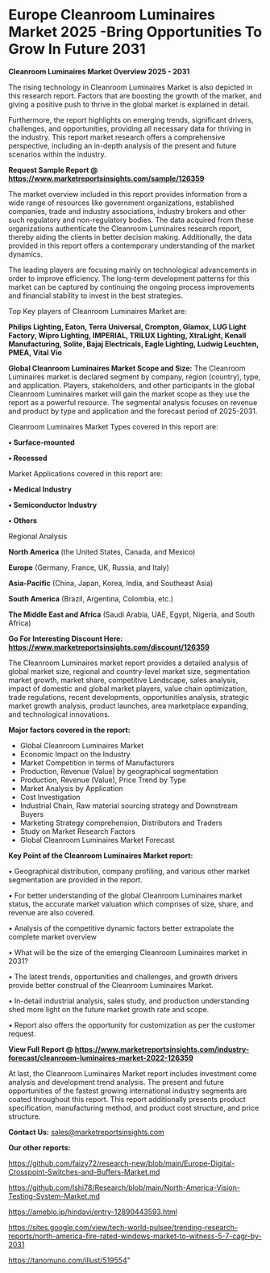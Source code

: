 # Europe Cleanroom Luminaires Market 2025 -Bring Opportunities To Grow In Future 2031

<Strong> Cleanroom Luminaires Market Overview 2025 - 2031</strong>

The rising technology in Cleanroom Luminaires Market is also depicted in this research report. Factors that are boosting the growth of the market, and giving a positive push to thrive in the global market is explained in detail.

Furthermore, the report highlights on emerging trends, significant drivers, challenges, and opportunities, providing all necessary data for thriving in the industry. This report market research offers a comprehensive perspective, including an in-depth analysis of the present and future scenarios within the industry.

<strong>Request Sample Report @ <a href=https://www.marketreportsinsights.com/sample/126359>https://www.marketreportsinsights.com/sample/126359</a></strong>

The market overview included in this report provides information from a wide range of resources like government organizations, established companies, trade and industry associations, industry brokers and other such regulatory and non-regulatory bodies. The data acquired from these organizations authenticate the Cleanroom Luminaires research report, thereby aiding the clients in better decision making. Additionally, the data provided in this report offers a contemporary understanding of the market dynamics.

The leading players are focusing mainly on technological advancements in order to improve efficiency. The long-term development patterns for this market can be captured by continuing the ongoing process improvements and financial stability to invest in the best strategies.

Top Key players of Cleanroom Luminaires Market are:

<strong>Philips Lighting, Eaton, Terra Universal, Crompton, Glamox, LUG Light Factory, Wipro Lighting, IMPERIAL, TRILUX Lighting, XtraLight, Kenall Manufacturing, Solite, Bajaj Electricals, Eagle Lighting, Ludwig Leuchten, PMEA, Vital Vio</strong>

<strong><b>Global Cleanroom Luminaires Market Scope and Size:</b></strong>
The Cleanroom Luminaires market is declared segment by company, region (country), type, and application. Players, stakeholders, and other participants in the global Cleanroom Luminaires market will gain the market scope as they use the report as a powerful resource. The segmental analysis focuses on revenue and product by type and application and the forecast period of 2025-2031.

Cleanroom Luminaires Market Types covered in this report are:

<strong>• Surface-mounted

• Recessed</strong>

Market Applications covered in this report are:

<strong>• Medical Industry

• Semiconductor Industry

• Others</strong> 

Regional Analysis

<strong>North America</strong> (the United States, Canada, and Mexico)

<strong>Europe</strong> (Germany, France, UK, Russia, and Italy)

<strong>Asia-Pacific</strong> (China, Japan, Korea, India, and Southeast Asia)

<strong>South America</strong> (Brazil, Argentina, Colombia, etc.)

<strong>The Middle East and Africa</strong> (Saudi Arabia, UAE, Egypt, Nigeria, and South Africa)

<strong>Go For Interesting Discount Here: <a href=https://www.marketreportsinsights.com/discount/126359>https://www.marketreportsinsights.com/discount/126359</a></strong>

The Cleanroom Luminaires market report provides a detailed analysis of global market size, regional and country-level market size, segmentation market growth, market share, competitive Landscape, sales analysis, impact of domestic and global market players, value chain optimization, trade regulations, recent developments, opportunities analysis, strategic market growth analysis, product launches, area marketplace expanding, and technological innovations.

<strong><b>Major factors covered in the report:</b></strong>
<ul>
  <li>Global Cleanroom Luminaires Market </li>
  <li>Economic Impact on the Industry</li>
  <li>Market Competition in terms of Manufacturers</li>
  <li>Production, Revenue (Value) by geographical segmentation</li>
  <li>Production, Revenue (Value), Price Trend by Type</li>
  <li>Market Analysis by Application</li>
  <li>Cost Investigation</li>
  <li>Industrial Chain, Raw material sourcing strategy and Downstream Buyers</li>
  <li>Marketing Strategy comprehension, Distributors and Traders</li>
  <li>Study on Market Research Factors</li>
  <li>Global Cleanroom Luminaires Market Forecast</li>
</ul>

<strong><b>Key Point of the Cleanroom Luminaires Market report:</b></strong>

• Geographical distribution, company profiling, and various other market segmentation are provided in the report.

• For better understanding of the global Cleanroom Luminaires market status, the accurate market valuation which comprises of size, share, and revenue are also covered.

• Analysis of the competitive dynamic factors better extrapolate the complete market overview

• What will be the size of the emerging Cleanroom Luminaires market in 2031?

• The latest trends, opportunities and challenges, and growth drivers provide better construal of the Cleanroom Luminaires Market.

• In-detail industrial analysis, sales study, and production understanding shed more light on the future market growth rate and scope.

• Report also offers the opportunity for customization as per the customer request.

<strong><b>View Full Report @ <a href=https://www.marketreportsinsights.com/industry-forecast/cleanroom-luminaires-market-2022-126359>https://www.marketreportsinsights.com/industry-forecast/cleanroom-luminaires-market-2022-126359</a></b></strong>


At last, the Cleanroom Luminaires Market report includes investment come analysis and development trend analysis. The present and future opportunities of the fastest growing international industry segments are coated throughout this report. This report additionally presents product specification, manufacturing method, and product cost structure, and price structure.

<strong>Contact Us:</strong>
sales@marketreportsinsights.com

<strong>Our other reports:</strong>

<a href=https://github.com/faizy72/research-new/blob/main/Europe-Digital-Crosspoint-Switches-and-Buffers-Market.md>https://github.com/faizy72/research-new/blob/main/Europe-Digital-Crosspoint-Switches-and-Buffers-Market.md</a>

<a href=https://github.com/Ishi78/Research/blob/main/North-America-Vision-Testing-System-Market.md>https://github.com/Ishi78/Research/blob/main/North-America-Vision-Testing-System-Market.md</a>

<a href=https://ameblo.jp/hindavi/entry-12890443593.html>https://ameblo.jp/hindavi/entry-12890443593.html</a>

<a href=https://sites.google.com/view/tech-world-pulsee/trending-research-reports/north-america-fire-rated-windows-market-to-witness-5-7-cagr-by-2031>https://sites.google.com/view/tech-world-pulsee/trending-research-reports/north-america-fire-rated-windows-market-to-witness-5-7-cagr-by-2031</a>

<a href=https://tanomuno.com/illust/519554>https://tanomuno.com/illust/519554</a>"
